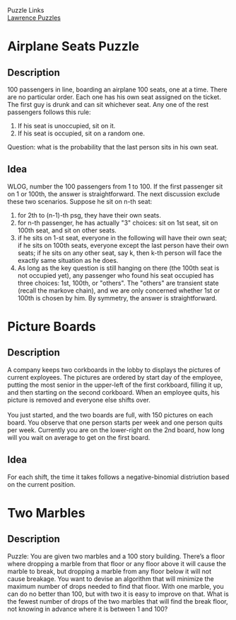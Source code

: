 Puzzle Links \
[Lawrence Puzzles](https://www.teamten.com/lawrence/puzzles/)

# Airplane Seats Puzzle

## Description
100 passengers in line, boarding an airplane 100 seats, one at a time. There are no particular order. 
Each one has his own seat assigned on the ticket. The first guy is drunk and can sit whichever seat. 
Any one of the rest passengers follows this rule:

1. If his seat is unoccupied, sit on it.
2. If his seat is occupied, sit on a random one.

Question: what is the probability that the last person sits in his own seat.


## Idea
WLOG, number the 100 passengers from 1 to 100. If the first passenger sit on 1 or 100th, the answer is straightforward. The next discussion
exclude these two scenarios.
Suppose he sit on n-th seat:
1. for 2th to (n-1)-th psg, they have their own seats.
2. for n-th passenger, he has actually "3" choices: sit on 1st seat, sit on 100th seat, and sit on other seats.
3. if he sits on 1-st seat, everyone in the following will have their own seat; if he sits on 100th seats, everyone except the last person
have their own seats; if he sits on any other seat, say k, then k-th person will face the exactly same situation as he does.
4. As long as the key question is still hanging on there (the 100th seat is not occupied yet), any passenger who found his seat occupied 
has three choices: 1st, 100th, or "others". The "others" are transient state (recall the markove chain), and we are only concerned 
whether 1st or 100th is chosen by him. By symmetry, the answer is straightforward.


# Picture Boards

## Description
A company keeps two corkboards in the lobby to  displays the pictures of current exployees. The pictures are ordered by start day of
the employee, putting the most senior in the upper-left of the first corkboard, filling it up, and then starting on the second corkboard.
When an employee quits, his picture is removed and everyone else shifts over.\
\
You just started, and the two boards are full, with 150 pictures on each board. You observe that one person starts per week and one person quits per week. Currently you are on the lower-right on the 2nd board, how long will you wait on average to get on the first board.  

## Idea
For each shift, the time it takes follows a negative-binomial distriution based on the current position.


# Two Marbles

## Description
Puzzle: You are given two marbles and a 100 story building. There’s a floor where dropping a marble from that floor or any floor above it will cause the marble to break, but dropping a marble from any floor below it will not cause breakage. You want to devise an algorithm that will minimize the maximum number of drops needed to find that floor. With one marble, you can do no better than 100, but with two it is easy to improve on that. What is the fewest number of drops of the two marbles that will find the break floor, not knowing in advance where it is between 1 and 100?
